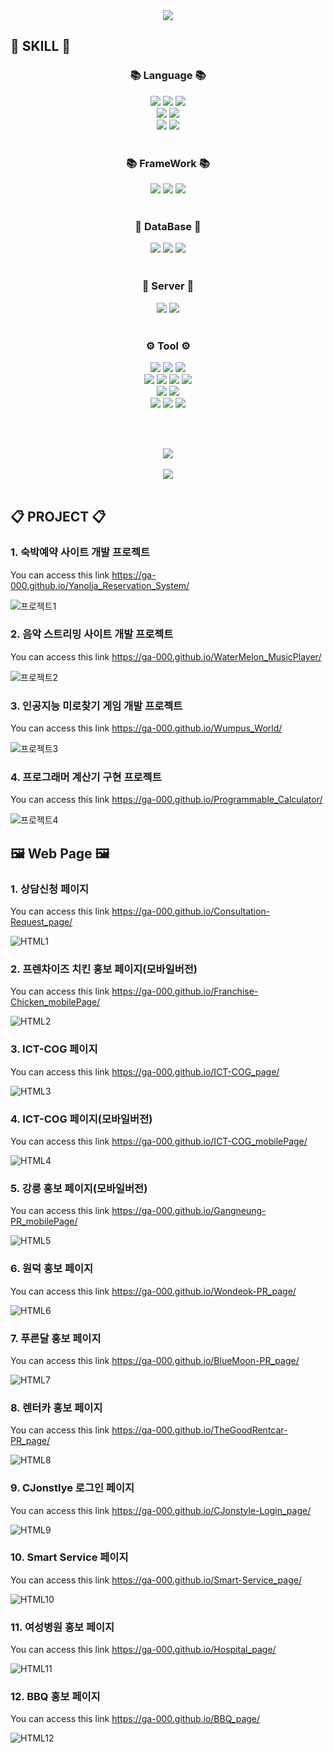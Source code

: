 <div align=center>
	<img src="https://capsule-render.vercel.app/api?type=waving&color=DDA0DD&height=200&section=header&text=My&nbsp;GitHub&fontSize=80" />
</div>

## 📌 SKILL 📌
<div align="center">
	<h3>📚 Language 📚</h3>
	<img src="https://img.shields.io/badge/Java-007396?style=flat&logo=Conda-Forge&logoColor=white" />
	<img src="https://img.shields.io/badge/JavaScript-F7DF1E?style=flat&logo=JavaScript&logoColor=white" />
	<img src="https://img.shields.io/badge/JavaFx-007396?style=flat&logo=Conda-Forge&logoColor=white" />
	<br>
	<img src="https://img.shields.io/badge/HTML5-E34F26?style=flat&logo=html5&logoColor=white" />
	<img src="https://img.shields.io/badge/css3-1572B6?style=flat&logo=css3&logoColor=white" />
	<br>
	<img src="https://img.shields.io/badge/python-3776AB?style=flat&logo=python&logoColor=white" />
	<img src="https://img.shields.io/badge/C++-00599C?style=flat&logo=cplusplus&logoColor=white" />
</div>
<br>
<div align="center">
	<h3>📚 FrameWork 📚</h3>
	<img src="https://img.shields.io/badge/Spring FrameWork-6DB33F?style=flat&logo=Spring&logoColor=white" />
	<img src="https://img.shields.io/badge/Spring Boot-6DB33F?style=flat&logo=springboot&logoColor=white" />
	<img src="https://img.shields.io/badge/Mybatis-000000?style=flat&logo=Fluentd&logoColor=white" />
</div>
<br>
<div align="center">
	<h3>💾 DataBase 💾</h3>
	<img src="https://img.shields.io/badge/Oracle%20SQL-F80000?style=flat&logo=Oracle&logoColor=white" />
	<img src="https://img.shields.io/badge/MySQL-4479A1?style=flat&logo=MySQL&logoColor=white" />
	<img src="https://img.shields.io/badge/MariaDB-003545?style=flat&logo=MariaDB&logoColor=white" />
</div>
<br>
<div align="center">
	<h3>📡 Server 📡</h3>
	<img src="https://img.shields.io/badge/Apache Tomcat-F8DC75?style=flat&logo=apachetomcat&logoColor=white" />
	<img src="https://img.shields.io/badge/AWS-232F3E?style=flat&logo=amazonaws&logoColor=white" />
</div>
<br>
<div align="center">
	<h3>⚙ Tool ⚙</h3>
	<img src="https://img.shields.io/badge/GitHub-181717?style=flat&logo=github&logoColor=white" />
	<img src="https://img.shields.io/badge/Spring Tool Suite4-6DB33F?style=flat&logo=Spring&logoColor=white" />
	<img src="https://img.shields.io/badge/Eclipse IDE-2C2255?style=flat&logo=eclipseide&logoColor=white" />
	<br>
	<img src="https://img.shields.io/badge/Heidi SQL-4B8A08?style=flat&logo=json&logoColor=white" />
	<img src="https://img.shields.io/badge/SQLdeveloper-A4A4A4?style=flat&logo=amazondocumentdb&logoColor=white" />
	<img src="https://img.shields.io/badge/EditPlus-DF01A5?style=flat&logo=html5&logoColor=white" />
	<img src="https://img.shields.io/badge/SceneBuilder-FF8000?style=flat&logo=immich&logoColor=white" />
	<br>
	<img src="https://img.shields.io/badge/Visual Studio 2019-5C2D91?style=flat&logo=visualstudio&logoColor=white" />
	<img src="https://img.shields.io/badge/Visual Studio Code-007ACC?style=flat&logo=visualstudiocode&logoColor=white" />
	<br>
	<img src="https://img.shields.io/badge/IDLE-3776AB?style=flat&logo=python&logoColor=white" />
	<img src="https://img.shields.io/badge/Jupyter-F37626?style=flat&logo=jupyter&logoColor=white" />
	<img src="https://img.shields.io/badge/Oracle VM VirtualBox-183A61?style=flat&logo=virtualbox&logoColor=white" />
</div>

<br><br>
<div align="center">
	<img src="https://github-readme-stats.vercel.app/api/top-langs/?username=Ga-000&layout=compact"><br><br>
	<img src="https://github-readme-stats.vercel.app/api?username=Ga-000&show_icons=true">
</div>

<br>

## 📋 PROJECT 📋 
### 1. 숙박예약 사이트 개발 프로젝트
You can access this link <https://ga-000.github.io/Yanolja_Reservation_System/>

![프로젝트1](./README_img/야놀자정보.png)

### 2. 음악 스트리밍 사이트 개발 프로젝트
You can access this link <https://ga-000.github.io/WaterMelon_MusicPlayer/>

![프로젝트2](./README_img/수박정보.png)

### 3. 인공지능 미로찾기 게임 개발 프로젝트
You can access this link <https://ga-000.github.io/Wumpus_World/>

![프로젝트3](./README_img/미로정보.png)

### 4. 프로그래머 계산기 구현 프로젝트
You can access this link <https://ga-000.github.io/Programmable_Calculator/>

![프로젝트4](./README_img/계산기정보.png)


## 🖼 Web Page 🖼
### 1. 상담신청 페이지
You can access this link <https://ga-000.github.io/Consultation-Request_page/>

![HTML1](./README_img/HTML1.png)
   
### 2. 프렌차이즈 치킨 홍보 페이지(모바일버전)
You can access this link <https://ga-000.github.io/Franchise-Chicken_mobilePage/>

![HTML2](./README_img/HTML2.png)

### 3. ICT-COG 페이지
You can access this link <https://ga-000.github.io/ICT-COG_page/>

![HTML3](./README_img/HTML3.png)

### 4. ICT-COG 페이지(모바일버전)
You can access this link <https://ga-000.github.io/ICT-COG_mobilePage/>

![HTML4](./README_img/HTML4.png)

### 5. 강릉 홍보 페이지(모바일버전)
You can access this link <https://ga-000.github.io/Gangneung-PR_mobilePage/>

![HTML5](./README_img/HTML5.png)

### 6. 원덕 홍보 페이지
You can access this link <https://ga-000.github.io/Wondeok-PR_page/>

![HTML6](./README_img/HTML6.png)

### 7. 푸른달 홍보 페이지
You can access this link <https://ga-000.github.io/BlueMoon-PR_page/>

![HTML7](./README_img/HTML7.png)

### 8. 렌터카 홍보 페이지
You can access this link <https://ga-000.github.io/TheGoodRentcar-PR_page/>

![HTML8](./README_img/HTML8.png)

### 9. CJonstlye 로그인 페이지
You can access this link <https://ga-000.github.io/CJonstyle-Login_page/>

![HTML9](./README_img/HTML9.png)

### 10. Smart Service 페이지
You can access this link <https://ga-000.github.io/Smart-Service_page/>

![HTML10](./README_img/HTML10.png)

### 11. 여성병원 홍보 페이지
You can access this link <https://ga-000.github.io/Hospital_page/>

![HTML11](./README_img/HTML11.png)

### 12. BBQ 홍보 페이지
You can access this link <https://ga-000.github.io/BBQ_page/>

![HTML12](./README_img/HTML12.png)



